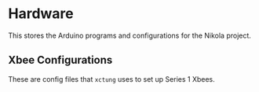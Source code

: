 # Hardware
This stores the Arduino programs and configurations for the Nikola project.

## Xbee Configurations
These are config files that `xctung` uses to set up Series 1 Xbees.
